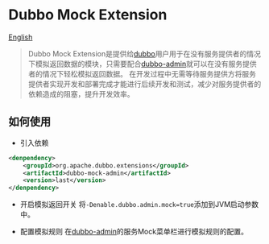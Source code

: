 # Dubbo Mock Extension
[English](README.md)
> Dubbo Mock Extension是提供给[dubbo](https://github.com/apache/dubbo)用户用于在没有服务提供者的情况下模拟返回数据的模块，只需要配合[dubbo-admin](https://github.com/apache/dubbo-admin)就可以在没有服务提供者的情况下轻松模拟返回数据。
> 在开发过程中无需等待服务提供方将服务提供者实现开发和部署完成才能进行后续开发和测试，减少对服务提供者的依赖造成的阻塞，提升开发效率。

## 如何使用
- 引入依赖
```xml
<denpendency>
    <groupId>org.apache.dubbo.extensions</groupId>
    <artifactId>dubbo-mock-admin</artifactId>
    <version>last</version>
</denpendency>
```

- 开启模拟返回开关
将``` -Denable.dubbo.admin.mock=true ```添加到JVM启动参数中。

- 配置模拟规则
在[dubbo-admin](https://github.com/apache/dubbo-admin)的服务Mock菜单栏进行模拟规则的配置。

